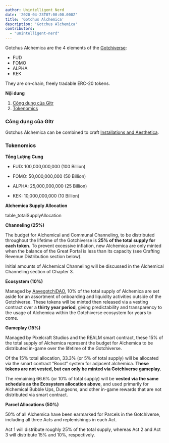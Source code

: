 ```yaml
---
author: Unintelligent Nerd
date: '2020-04-23T07:00:00.000Z'
title: 'Gotchus Alchemica'
description: 'Gotchus Alchemica'
contributors:
  - "unintelligent-nerd"
---
```


Gotchus Alchemica are the 4 elements of the [Gotchiverse](/gotchiverse):

* FUD
* FOMO
* ALPHA
* KEK

They are on-chain, freely tradable ERC-20 tokens.

<div class="contentsBox">

**Nội dung**

<ol>
<li><a href=#utility>Công dụng của Gltr</a></li>
<li><a href=#tokenomics>Tokenomics</a></li>
</ol>

</div>

### Công dụng của Gltr

Gotchus Alchemica can be combined to craft [Installations and Aesthetica](/gotchiverse#building-on-realm-parcels).

### Tokenomics

**Tổng Lượng Cung**

* FUD: 100,000,000,000 (100 Billion)

* FOMO: 50,000,000,000 (50 Billion)

* ALPHA: 25,000,000,000 (25 Billion)

* KEK: 10,000,000,000 (10 Billion)

**Alchemica Supply Allocation**

table_totalSupplyAllocation

**Channeling (25%)**

The budget for Alchemical and Communal Channeling, to be distributed throughout the lifetime of the Gotchiverse is **25% of the total supply for each token.** To prevent excessive inflation, new Alchemica are only minted when the balance of the Great Portal is less than its capacity (see Crafting Revenue Distribution section below).

Initial amounts of Alchemical Channeling will be discussed in the Alchemical Channeling section of Chapter 3.

**Ecosystem (10%)**

Managed by [AavegotchiDAO](/dao), 10% of the total supply of Alchemica are set aside for an assortment of onboarding and liquidity activities outside of the Gotchiverse. These tokens will be minted then released via a vesting contract over a **thirty year period**, giving predictability and transparency to the usage of Alchemica within the Gotchiverse ecosystem for years to come.

**Gameplay (15%)**

Managed by Pixelcraft Studios and the REALM smart contract, these 15% of the total supply of Alchemica represent the budget for Alchemica to be distributed in-game over the lifetime of the Gotchiverse.

Of the 15% total allocation, 33.3% (or 5% of total supply) will be allocated via the smart contract “Boost” system for adjacent alchemica. **These tokens are not vested, but can only be minted via Gotchiverse gameplay.**

The remaining 66.6% (or 10% of total supply) will be **vested via the same schedule as the Ecosystem allocation above**, and used primarily for Alchemical Bubble Ups, Dungeons, and other in-game rewards that are not distributed via smart contract.

**Parcel Allocations (50%)**

50% of all Alchemica have been earmarked for Parcels in the Gotchiverse, including all three Acts and replenishings in each Act.

Act 1 will distribute roughly 25% of the total supply, whereas Act 2 and Act 3 will distribute 15% and 10%, respectively.